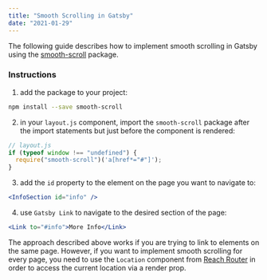 ```yaml
---
title: "Smooth Scrolling in Gatsby"
date: "2021-01-29"
---
```


The following guide describes how to implement smooth scrolling in Gatsby using the [smooth-scroll](https://www.npmjs.com/package/smooth-scroll) package.

### Instructions

1. add the package to your project:

```bash
npm install --save smooth-scroll
```

2. in your `layout.js` component, import the `smooth-scroll` package after the import statements but just before the component is rendered:

```js
// layout.js
if (typeof window !== "undefined") {
  require("smooth-scroll")('a[href*="#"]');
}
```

3. add the `id` property to the element on the page you want to navigate to:

```jsx
<InfoSection id="info" />
```

4. use `Gatsby Link` to navigate to the desired section of the page:

```jsx
<Link to="#info">More Info</Link>
```

The approach described above works if you are trying to link to elements on the same page.
However, if you want to implement smooth scrolling for every page, you need to use the `Location` component from [Reach Router](https://reach.tech/router/api/Location) in order to access the current location via a render prop.
